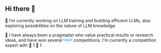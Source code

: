 ## Hi there 👋

🌱 I’m currently working on LLM training and building efficient LLMs, also exploring possibilities on the nature of LLM knowledge

🔭 I have always been a pragmatist who value practical results or research ideas, and have won several 
<a href="https://www.kaggle.com/janderchu" style="text-decoration: none;">
  <img src="./imgs/kaggle-logo.svg" width="30"/>
</a>
 competitions. I'm currently a competition expert with 🏅 1 🥈 1

<!--
**chuhac/chuhac** is a ✨ _special_ ✨ repository because its `README.md` (this file) appears on your GitHub profile.

Here are some ideas to get you started:

- 🔭 I’m currently working on ...
- 🌱 I’m currently learning ...
- 👯 I’m looking to collaborate on ...
- 🤔 I’m looking for help with ...
- 💬 Ask me about ...
- 📫 How to reach me: ...
- 😄 Pronouns: ...
- ⚡ Fun fact: ...
-->
